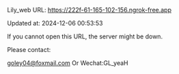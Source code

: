 Lily_web URL: https://222f-61-165-102-156.ngrok-free.app

Updated at: 2024-12-06 00:53:53

If you cannot open this URL, the server might be down.

Please contact: 

goley04@foxmail.com Or Wechat:GL_yeaH
